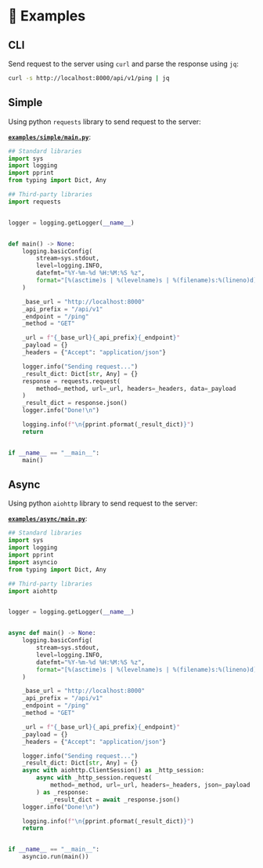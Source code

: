 # 🚸 Examples

## CLI

Send request to the server using `curl` and parse the response using `jq`:

```sh
curl -s http://localhost:8000/api/v1/ping | jq
```

## Simple

Using python `requests` library to send request to the server:

[**`examples/simple/main.py`**](https://github.com/RedTeam/rest.device-fp-gate/blob/main/examples/simple/main.py):

```python
## Standard libraries
import sys
import logging
import pprint
from typing import Dict, Any

## Third-party libraries
import requests


logger = logging.getLogger(__name__)


def main() -> None:
    logging.basicConfig(
        stream=sys.stdout,
        level=logging.INFO,
        datefmt="%Y-%m-%d %H:%M:%S %z",
        format="[%(asctime)s | %(levelname)s | %(filename)s:%(lineno)d]: %(message)s",
    )

    _base_url = "http://localhost:8000"
    _api_prefix = "/api/v1"
    _endpoint = "/ping"
    _method = "GET"

    _url = f"{_base_url}{_api_prefix}{_endpoint}"
    _payload = {}
    _headers = {"Accept": "application/json"}

    logger.info("Sending request...")
    _result_dict: Dict[str, Any] = {}
    response = requests.request(
        method=_method, url=_url, headers=_headers, data=_payload
    )
    _result_dict = response.json()
    logger.info("Done!\n")

    logging.info(f"\n{pprint.pformat(_result_dict)}")
    return


if __name__ == "__main__":
    main()
```

## Async

Using python `aiohttp` library to send request to the server:

[**`examples/async/main.py`**](https://github.com/RedTeam/rest.device-fp-gate/blob/main/examples/async/main.py):

```python
## Standard libraries
import sys
import logging
import pprint
import asyncio
from typing import Dict, Any

## Third-party libraries
import aiohttp


logger = logging.getLogger(__name__)


async def main() -> None:
    logging.basicConfig(
        stream=sys.stdout,
        level=logging.INFO,
        datefmt="%Y-%m-%d %H:%M:%S %z",
        format="[%(asctime)s | %(levelname)s | %(filename)s:%(lineno)d]: %(message)s",
    )

    _base_url = "http://localhost:8000"
    _api_prefix = "/api/v1"
    _endpoint = "/ping"
    _method = "GET"

    _url = f"{_base_url}{_api_prefix}{_endpoint}"
    _payload = {}
    _headers = {"Accept": "application/json"}

    logger.info("Sending request...")
    _result_dict: Dict[str, Any] = {}
    async with aiohttp.ClientSession() as _http_session:
        async with _http_session.request(
            method=_method, url=_url, headers=_headers, json=_payload
        ) as _response:
            _result_dict = await _response.json()
    logger.info("Done!\n")

    logging.info(f"\n{pprint.pformat(_result_dict)}")
    return


if __name__ == "__main__":
    asyncio.run(main())
```
